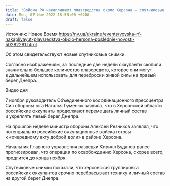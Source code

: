 ```yaml
---
title: "Войска РФ накапливают плавсредства около Херсона — спутниковые снимки"
date: Mon, 07 Nov 2022 18:53:00 +0200
draft: false
---
```

Источник: Новое Время https://nv.ua/ukraine/events/voyska-rf-nakaplivayut-plavsredstva-okolo-hersona-poslednie-novosti-50282281.html


 Об этом свидетельствуют новые спутниковые снимки.

Согласно изображениям, за последние две недели оккупанты скопили значительно большее количество плавсредств, которое они могут в дальнейшем использовать для переброски живой силы на правый берег Днепра.

 Видео дня   

7 ноября руководитель Объединенного координационного прессцентра Сил обороны юга Наталья Гуменюк заявила, что в Херсонской области российские оккупанты продолжают перемещать личный состав и укреплять левый берег Днепра.

На прошлой неделе министр обороны Алексей Резников заявлял, что потенциально российские оккупационные войска готовы к «очередному акту доброй воли» в районе Херсона.

Начальник Главного управления разведки Кирилл Буданов ранее прогнозировал, что операция по освобождению Херсона, скорее всего, продлится до конца ноября.

Спутниковые снимки показали, что херсонская группировка российских оккупантов срочно перебрасывает технику и личный состав на другой берег Днепра.

